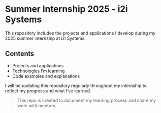 # Summer Internship 2025 - i2i Systems

This repository includes the projects and applications I develop during my 2025 summer internship at i2i Systems.

## Contents

- Projects and applications
- Technologies I’m learning
- Code examples and explanations

I will be updating this repository regularly throughout my internship to reflect my progress and what I’ve learned.

> This repo is created to document my learning process and share my work with mentors.
